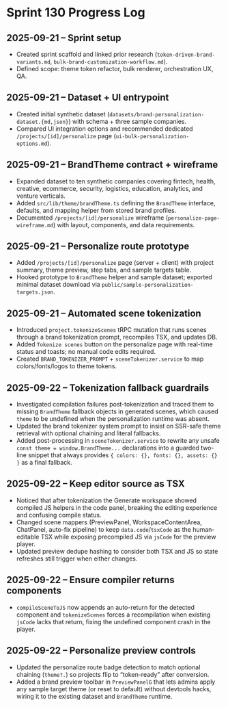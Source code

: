 # Sprint 130 Progress Log

## 2025-09-21 – Sprint setup
- Created sprint scaffold and linked prior research (`token-driven-brand-variants.md`, `bulk-brand-customization-workflow.md`).
- Defined scope: theme token refactor, bulk renderer, orchestration UX, QA.

## 2025-09-21 – Dataset + UI entrypoint
- Created initial synthetic dataset (`datasets/brand-personalization-dataset.{md,json}`) with schema + three sample companies.
- Compared UI integration options and recommended dedicated `/projects/[id]/personalize` page (`ui-bulk-personalization-options.md`).

## 2025-09-21 – BrandTheme contract + wireframe
- Expanded dataset to ten synthetic companies covering fintech, health, creative, ecommerce, security, logistics, education, analytics, and venture verticals.
- Added `src/lib/theme/brandTheme.ts` defining the `BrandTheme` interface, defaults, and mapping helper from stored brand profiles.
- Documented `/projects/[id]/personalize` wireframe (`personalize-page-wireframe.md`) with layout, components, and data requirements.

## 2025-09-21 – Personalize route prototype
- Added `/projects/[id]/personalize` page (server + client) with project summary, theme preview, step tabs, and sample targets table.
- Hooked prototype to `BrandTheme` helper and sample dataset; exported minimal dataset download via `public/sample-personalization-targets.json`.

## 2025-09-21 – Automated scene tokenization
- Introduced `project.tokenizeScenes` tRPC mutation that runs scenes through a brand tokenization prompt, recompiles TSX, and updates DB.
- Added `Tokenize scenes` button on the personalize page with real-time status and toasts; no manual code edits required.
- Created `BRAND_TOKENIZER_PROMPT` + `sceneTokenizer.service` to map colors/fonts/logos to theme tokens.

## 2025-09-22 – Tokenization fallback guardrails
- Investigated compilation failures post-tokenization and traced them to missing `BrandTheme` fallback objects in generated scenes, which caused `theme` to be undefined when the personalization runtime was absent.
- Updated the brand tokenizer system prompt to insist on SSR-safe theme retrieval with optional chaining and literal fallbacks.
- Added post-processing in `sceneTokenizer.service` to rewrite any unsafe `const theme = window.BrandTheme...` declarations into a guarded two-line snippet that always provides `{ colors: {}, fonts: {}, assets: {} }` as a final fallback.

## 2025-09-22 – Keep editor source as TSX
- Noticed that after tokenization the Generate workspace showed compiled JS helpers in the code panel, breaking the editing experience and confusing compile status.
- Changed scene mappers (PreviewPanel, WorkspaceContentArea, ChatPanel, auto-fix pipeline) to keep `data.code`/`tsxCode` as the human-editable TSX while exposing precompiled JS via `jsCode` for the preview player.
- Updated preview dedupe hashing to consider both TSX and JS so state refreshes still trigger when either changes.

## 2025-09-22 – Ensure compiler returns components
- `compileSceneToJS` now appends an auto-return for the detected component and `tokenizeScenes` forces a recompilation when existing `jsCode` lacks that return, fixing the undefined component crash in the player.

## 2025-09-22 – Personalize preview controls
- Updated the personalize route badge detection to match optional chaining (`theme?.`) so projects flip to “token-ready” after conversion.
- Added a brand preview toolbar in `PreviewPanelG` that lets admins apply any sample target theme (or reset to default) without devtools hacks, wiring it to the existing dataset and `BrandTheme` runtime.
